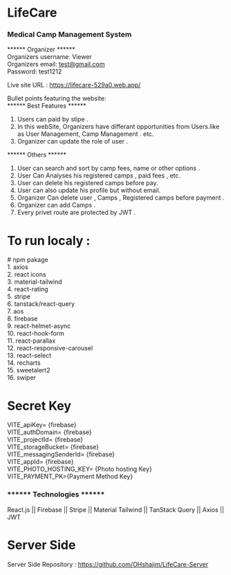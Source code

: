 # LifeCare
<h3>Medical Camp Management System </h3>

****** Organizer ****** </br>
Organizers username: Viewer </br>
Organizers email: test@gmail.com </br>
Password: test1212 </br>

Live site URL : https://lifecare-529a0.web.app/


Bullet points featuring the website: </br>
****** Best Features ******
1. Users can paid by stipe .
2. In this webSite, Organizers have differant opportunities from Users.like as User Management, Camp Management . etc.
3. Organizer can update the role of user .
   
****** Others ******
1. User can search and sort by camp fees, name or other options .
2. User Can Analyses his registered camps , paid fees , etc.
3. User can delete his registered  camps before pay.
4. User can also update his profile but without email.
5. Organizer Can delete user , Camps , Registered camps before payment .
6. Organizer can add Camps .
7. Every privet route are protected by JWT .

<h1>To run localy :</h1>
# npm pakage </br>
1. axios </br>
2. react icons</br>
3. material-tailwind</br>
4. react-rating</br>
5. stripe</br>
6. tanstack/react-query</br>
7. aos</br>
8. firebase</br>
9. react-helmet-async </br>
10. react-hook-form</br>
11. react-parallax</br>
12. react-responsive-carousel</br>
13. react-select</br>
14. recharts</br>
15. sweetalert2</br>
16. swiper



# Secret Key
VITE_apiKey= {firebase} </br>
VITE_authDomain= {firebase} </br>
VITE_projectId= {firebase} </br>
VITE_storageBucket= {firebase} </br>
VITE_messagingSenderId= {firebase} </br>
VITE_appId= {firebase} </br>
VITE_PHOTO_HOSTING_KEY= {Photo hosting Key} </br>
VITE_PAYMENT_PK={Payment Method Key} </br>

<h3>****** Technologies ******</h3>
React.js || Firebase || Stripe || Material Tailwind || TanStack Query || Axios || JWT 
<br/>

# Server Side
Server Side Repository : https://github.com/OHshajim/LifeCare-Server
